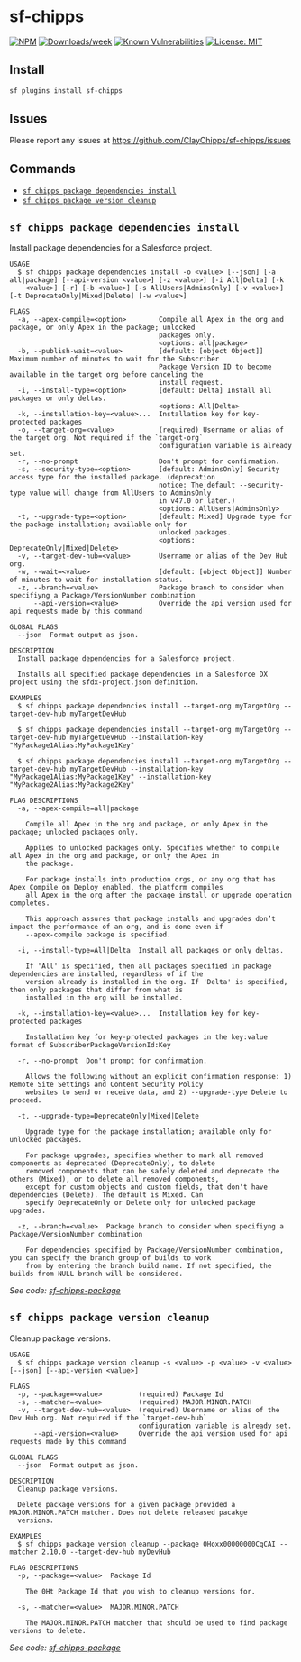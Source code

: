 # sf-chipps

[![NPM](https://img.shields.io/npm/v/sf-chipps.svg?label=sf-chipps)](https://www.npmjs.com/package/sf-chipps) [![Downloads/week](https://img.shields.io/npm/dw/sf-chipps.svg)](https://npmjs.org/package/sf-chipps) [![Known Vulnerabilities](https://snyk.io/test/github/ClayChipps/sf-chipps/badge.svg)](https://snyk.io/test/github/ClayChipps/sf-chipps) [![License: MIT](https://img.shields.io/badge/License-MIT-yellow.svg)](https://raw.githubusercontent.com/ClayChipps/sf-chipps/main/LICENSE.txt)

## Install

```bash
sf plugins install sf-chipps
```

## Issues

Please report any issues at https://github.com/ClayChipps/sf-chipps/issues

## Commands

<!-- commands -->

- [`sf chipps package dependencies install`](#sf-chipps-package-dependencies-install)
- [`sf chipps package version cleanup`](#sf-chipps-package-version-cleanup)

## `sf chipps package dependencies install`

Install package dependencies for a Salesforce project.

```
USAGE
  $ sf chipps package dependencies install -o <value> [--json] [-a all|package] [--api-version <value>] [-z <value>] [-i All|Delta] [-k
    <value>] [-r] [-b <value>] [-s AllUsers|AdminsOnly] [-v <value>] [-t DeprecateOnly|Mixed|Delete] [-w <value>]

FLAGS
  -a, --apex-compile=<option>        Compile all Apex in the org and package, or only Apex in the package; unlocked
                                     packages only.
                                     <options: all|package>
  -b, --publish-wait=<value>         [default: [object Object]] Maximum number of minutes to wait for the Subscriber
                                     Package Version ID to become available in the target org before canceling the
                                     install request.
  -i, --install-type=<option>        [default: Delta] Install all packages or only deltas.
                                     <options: All|Delta>
  -k, --installation-key=<value>...  Installation key for key-protected packages
  -o, --target-org=<value>           (required) Username or alias of the target org. Not required if the `target-org`
                                     configuration variable is already set.
  -r, --no-prompt                    Don't prompt for confirmation.
  -s, --security-type=<option>       [default: AdminsOnly] Security access type for the installed package. (deprecation
                                     notice: The default --security-type value will change from AllUsers to AdminsOnly
                                     in v47.0 or later.)
                                     <options: AllUsers|AdminsOnly>
  -t, --upgrade-type=<option>        [default: Mixed] Upgrade type for the package installation; available only for
                                     unlocked packages.
                                     <options: DeprecateOnly|Mixed|Delete>
  -v, --target-dev-hub=<value>       Username or alias of the Dev Hub org.
  -w, --wait=<value>                 [default: [object Object]] Number of minutes to wait for installation status.
  -z, --branch=<value>               Package branch to consider when specifiyng a Package/VersionNumber combination
      --api-version=<value>          Override the api version used for api requests made by this command

GLOBAL FLAGS
  --json  Format output as json.

DESCRIPTION
  Install package dependencies for a Salesforce project.

  Installs all specified package dependencies in a Salesforce DX project using the sfdx-project.json definition.

EXAMPLES
  $ sf chipps package dependencies install --target-org myTargetOrg --target-dev-hub myTargetDevHub

  $ sf chipps package dependencies install --target-org myTargetOrg --target-dev-hub myTargetDevHub --installation-key "MyPackage1Alias:MyPackage1Key"

  $ sf chipps package dependencies install --target-org myTargetOrg --target-dev-hub myTargetDevHub --installation-key "MyPackage1Alias:MyPackage1Key" --installation-key "MyPackage2Alias:MyPackage2Key"

FLAG DESCRIPTIONS
  -a, --apex-compile=all|package

    Compile all Apex in the org and package, or only Apex in the package; unlocked packages only.

    Applies to unlocked packages only. Specifies whether to compile all Apex in the org and package, or only the Apex in
    the package.

    For package installs into production orgs, or any org that has Apex Compile on Deploy enabled, the platform compiles
    all Apex in the org after the package install or upgrade operation completes.

    This approach assures that package installs and upgrades don’t impact the performance of an org, and is done even if
    --apex-compile package is specified.

  -i, --install-type=All|Delta  Install all packages or only deltas.

    If 'All' is specified, then all packages specified in package dependencies are installed, regardless of if the
    version already is installed in the org. If 'Delta' is specified, then only packages that differ from what is
    installed in the org will be installed.

  -k, --installation-key=<value>...  Installation key for key-protected packages

    Installation key for key-protected packages in the key:value format of SubscriberPackageVersionId:Key

  -r, --no-prompt  Don't prompt for confirmation.

    Allows the following without an explicit confirmation response: 1) Remote Site Settings and Content Security Policy
    websites to send or receive data, and 2) --upgrade-type Delete to proceed.

  -t, --upgrade-type=DeprecateOnly|Mixed|Delete

    Upgrade type for the package installation; available only for unlocked packages.

    For package upgrades, specifies whether to mark all removed components as deprecated (DeprecateOnly), to delete
    removed components that can be safely deleted and deprecate the others (Mixed), or to delete all removed components,
    except for custom objects and custom fields, that don't have dependencies (Delete). The default is Mixed. Can
    specify DeprecateOnly or Delete only for unlocked package upgrades.

  -z, --branch=<value>  Package branch to consider when specifiyng a Package/VersionNumber combination

    For dependencies specified by Package/VersionNumber combination, you can specify the branch group of builds to work
    from by entering the branch build name. If not specified, the builds from NULL branch will be considered.
```

_See code: [sf-chipps-package](https://github.com/ClayChipps/sf-chipps-package/blob/1.2.0/src/commands/chipps/package/dependencies/install.ts)_

## `sf chipps package version cleanup`

Cleanup package versions.

```
USAGE
  $ sf chipps package version cleanup -s <value> -p <value> -v <value> [--json] [--api-version <value>]

FLAGS
  -p, --package=<value>         (required) Package Id
  -s, --matcher=<value>         (required) MAJOR.MINOR.PATCH
  -v, --target-dev-hub=<value>  (required) Username or alias of the Dev Hub org. Not required if the `target-dev-hub`
                                configuration variable is already set.
      --api-version=<value>     Override the api version used for api requests made by this command

GLOBAL FLAGS
  --json  Format output as json.

DESCRIPTION
  Cleanup package versions.

  Delete package versions for a given package provided a MAJOR.MINOR.PATCH matcher. Does not delete released pacakge
  versions.

EXAMPLES
  $ sf chipps package version cleanup --package 0Hoxx00000000CqCAI --matcher 2.10.0 --target-dev-hub myDevHub

FLAG DESCRIPTIONS
  -p, --package=<value>  Package Id

    The 0Ht Package Id that you wish to cleanup versions for.

  -s, --matcher=<value>  MAJOR.MINOR.PATCH

    The MAJOR.MINOR.PATCH matcher that should be used to find package versions to delete.
```

_See code: [sf-chipps-package](https://github.com/ClayChipps/sf-chipps-package/blob/1.2.0/src/commands/chipps/package/version/cleanup.ts)_

<!-- commandsstop -->
